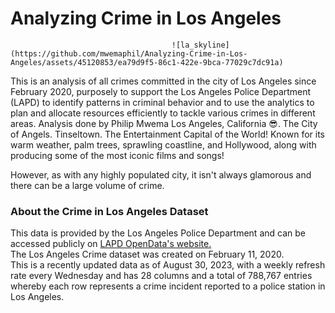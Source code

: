 # Analyzing Crime in Los Angeles
                                        ![la_skyline](https://github.com/mwemaphil/Analyzing-Crime-in-Los-Angeles/assets/45120853/ea79d9f5-86c1-422e-9bca-77029c7dc91a)

This is an analysis of all crimes committed in the city of Los Angeles since February 2020, purposely to support the Los Angeles Police Department (LAPD) to identify patterns in criminal behavior and to use the analytics to plan and allocate resources efficiently to tackle various crimes in different areas. 
                                                                                Analysis done by Philip Mwema
Los Angeles, California 😎. The City of Angels. Tinseltown. The Entertainment Capital of the World! Known for its warm weather, palm trees, sprawling coastline, and Hollywood, along with producing some of the most iconic films and songs!

However, as with any highly populated city, it isn't always glamorous and there can be a large volume of crime.


### About the Crime in Los Angeles Dataset
This data is provided by the Los Angeles Police Department and can be accessed publicly on [LAPD OpenData's website.](https://data.lacity.org/Public-Safety/Crime-Data-from-2020-to-Present/2nrs-mtv8)  
The Los Angeles Crime dataset was created on February 11, 2020.  
This is a recently updated data as of August 30, 2023, with a weekly refresh rate every Wednesday and has 28 columns and a total of 788,767 entries whereby each row represents a crime incident reported to a police station in Los Angeles.

